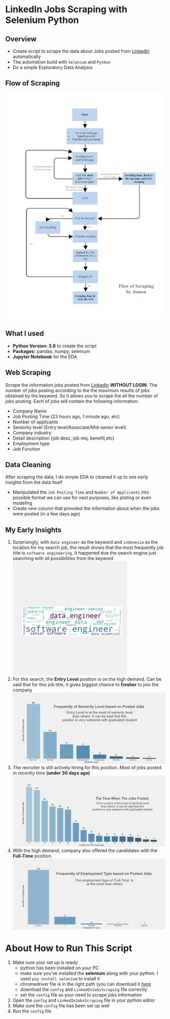 # LinkedIn Jobs Scraping with Selenium Python

## Overview
* Create script to scrape the data about Jobs posted from [LinkedIn](https://www.linkedin.com/) automatically
* The automation build with `Selenium` and `Python`
* Do a simple Exploratory Data Analysis

## Flow of Scraping
![alt text](https://github.com/Jomen034/LinkedIn_Jobs_Scraping/blob/master/Flow%20of%20Scraping.jpg "Flow of Scraping")

## What I used
* **Python Version: 3.8** to create the script
* **Packages:** pandas, numpy, selenium
* **Jupyter Notebook** for the EDA

## Web Scraping
Scrape the information jobs posted from [LinkedIn](https://www.linkedin.com/) **WITHOUT LOGIN**. The number of jobs posting according to the the maximum results of jobs obtained by the keyword. So it allows you to scrape the all the number of jobs posting. Each of jobs will contain the following information:
* Company Name
* Job Posting Time (23 hours ago, 1 minute ago, etc)
* Number of applicants
* Seniority level (Entry level/Associate/Mid-senior level)
* Company industry
* Detail description (job desc, job req, benefit,etc)
* Employment type
* Job Function

## Data Cleaning
After scraping the data, I do simple EDA to cleaned it up to see early insights from the data itself
* Manipulated the `Job Posting Time` and `Number of Applicants` into possible format we can use for next purposes, like ploting or even modeling
* Create new column that provided the information about when the jobs were posted (in a few days ago)

## My Early Insights
1. Surprisingly, with `data engineer` as the keyword and `indonesia` as the location for my search job, the result shows that the most frequently job title is `software engineering`. It happened due the search engine just searching with all possibilities from the keyword<br>
![alt text](https://github.com/Jomen034/LinkedIn_Jobs_Scraping/blob/master/fig/Word%20Cloud%20for%20Job%20Title.png "Word Cloud of Job Title")
2. For this search, the **Entry Level** position is on the high demand. Can be said that for this job title, it gives biggest chance to **fresher** to join the company<br>
![alt text](https://github.com/Jomen034/LinkedIn_Jobs_Scraping/blob/master/fig/Seniority%20Level.png "Seniority Level")
3. The recruiter is still actively hiring for this position. Most of jobs posted in recently time **(under 30 days ago)**<br>
![alt text](https://github.com/Jomen034/LinkedIn_Jobs_Scraping/blob/master/fig/The%20Time%20When%20The%20Jobs%20Posted.png "The Time When The Jobs Posted")
4. With the high demand, company also offered the candidates with the **Full-Time** position.<br>
![alt text](https://github.com/Jomen034/LinkedIn_Jobs_Scraping/blob/master/fig/Employment%20Type.png "Employment Type")

# About How to Run This Script
1. Make sure your set up is ready:
    * python has been installed on your PC
    * make sure you've installed the **selenium** along with your python. I used `pip install selenium` to install it 
    * chromedriver file is in the right path (you can download it [here](https://sites.google.com/a/chromium.org/chromedriver/downloads)
    * download the `config` and `LinkedInJobsScraping` file correctly
    * set the `config` file as your need to scrape jobs information
2. Open the `config` and `LinkedInJobsScraping` file in your python editor
3. Make sure the `config` file has been set up well
4. Run the `config` file

